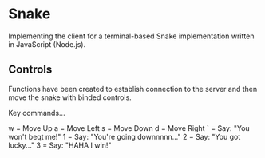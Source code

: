 # Snake

Implementing the client for a terminal-based Snake implementation written in JavaScript (Node.js).

## Controls

Functions have been created to establish connection to the server and then move the snake with binded controls.

Key commands...

w = Move Up
a = Move Left
s = Move Down
d = Move Right
` = Say: "You won't beqt me!"
1 = Say: "You're going downnnnn..."
2 = Say: "You got lucky..."
3 = Say: "HAHA I win!"